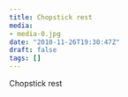 ```yaml
---
title: Chopstick rest
media:
- media-0.jpg
date: "2010-11-26T19:30:47Z"
draft: false
tags: []
---
```

Chopstick rest
